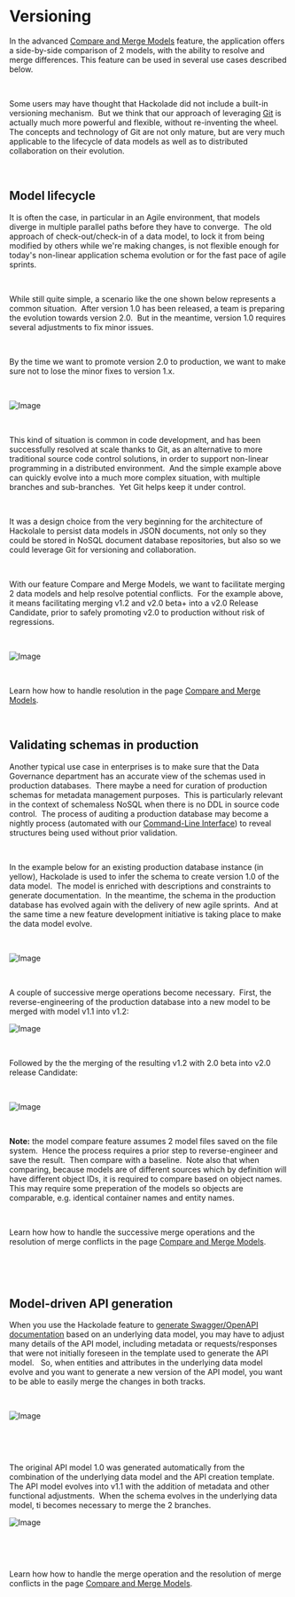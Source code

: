 # Versioning

In the advanced [Compare and Merge Models](<Compareandmergemodels.md>) feature, the application offers a side-by-side comparison of 2 models, with the ability to resolve and merge differences. This feature can be used in several use cases described below.

&nbsp;

Some users may have thought that Hackolade did not include a built-in versioning mechanism.&nbsp; But we think that our approach of leveraging [Git](<https://en.wikipedia.org/wiki/Git> "target=\"\_blank\"") is actually much more powerful and flexible, without re-inventing the wheel.&nbsp; The concepts and technology of Git are not only mature, but are very much applicable to the lifecycle of data models as well as to distributed collaboration on their evolution.

&nbsp;

## Model lifecycle

It is often the case, in particular in an Agile environment, that models diverge in multiple parallel paths before they have to converge.&nbsp; The old approach of check-out/check-in of a data model, to lock it from being modified by others while we're making changes, is not flexible enough for today's non-linear application schema evolution or for the fast pace of agile sprints.

&nbsp;

While still quite simple, a scenario like the one shown below represents a common situation.&nbsp; After version 1.0 has been released, a team is preparing the evolution towards version 2.0.&nbsp; But in the meantime, version 1.0 requires several adjustments to fix minor issues.

&nbsp;

By the time we want to promote version 2.0 to production, we want to make sure not to lose the minor fixes to version 1.x.&nbsp;

&nbsp;

![Image](<lib/Versioning%20-%20model%20lifecycle.png>)

&nbsp;

This kind of situation is common in code development, and has been successfully resolved at scale thanks to Git, as an alternative to more traditional source code control solutions, in order to support non-linear programming in a distributed environment.&nbsp; And the simple example above can quickly evolve into a much more complex situation, with multiple branches and sub-branches.&nbsp; Yet Git helps keep it under control.

&nbsp;

It was a design choice from the very beginning for the architecture of Hackolale to persist data models in JSON documents, not only so they could be stored in NoSQL document database repositories, but also so we could leverage Git for versioning and collaboration.

&nbsp;

With our feature Compare and Merge Models, we want to facilitate merging 2 data models and help resolve potential conflicts.&nbsp; For the example above, it means facilitating merging v1.2 and v2.0 beta+ into a v2.0 Release Candidate, prior to safely promoting v2.0 to production without risk of regressions.

&nbsp;

![Image](<lib/Versioning%20Model%20lifecycle%20merge.png>)

&nbsp;

Learn how how to handle resolution in the page [Compare and Merge Models](<Compareandmergemodels.md>).

&nbsp;

## Validating schemas in production

Another typical use case in enterprises is to make sure that the Data Governance department has an accurate view of the schemas used in production databases.&nbsp; There maybe a need for curation of production schemas for metadata management purposes.&nbsp; This is particularly relevant in the context of schemaless NoSQL when there is no DDL in source code control.&nbsp; The process of auditing a production database may become a nightly process (automated with our [Command-Line Interface](<CommandLineInterface.md>)) to reveal structures being used without prior validation.

&nbsp;

In the example below for an existing production database instance (in yellow), Hackolade is used to infer the schema to create version 1.0 of the data model.&nbsp; The model is enriched with descriptions and constraints to generate documentation.&nbsp; In the meantime, the schema in the production database has evolved again with the delivery of new agile sprints.&nbsp; And at the same time a new feature development initiative is taking place to make the data model evolve.&nbsp;

&nbsp;

![Image](<lib/Versioning%20-%20validating%20schemas%20in%20production.png>)

&nbsp;

A couple of successive merge operations become necessary.&nbsp; First, the reverse-engineering of the production database into a new model to be merged with model v1.1 into v1.2:

![Image](<lib/Versioning%20-%20validating%20schemas%20-%20step%201.png>)

&nbsp;

Followed by the the merging of the resulting v1.2 with 2.0 beta into v2.0 release Candidate:

&nbsp;

![Image](<lib/Versioning%20-%20validating%20schemas%20step%202.png>)

&nbsp;

**Note:** the model compare feature assumes 2 model files saved on the file system.  Hence the process requires a prior step to reverse-engineer and save the result.  Then compare with a baseline.  Note also that when comparing, because models are of different sources which by definition will have different object IDs, it is required to compare based on object names.  This may require some preperation of the models so objects are comparable, e.g. identical container names and entity names.

&nbsp;

Learn how how to handle the successive merge operations and the resolution of merge conflicts in the page [Compare and Merge Models](<Compareandmergemodels.md>).

&nbsp;

&nbsp;

## Model-driven API generation

When you use the Hackolade feature to [generate Swagger/OpenAPI documentation](<APIModel.md>) based on an underlying data model, you may have to adjust many details of the API model, including metadata or requests/responses that were not initially foreseen in the template used to generate the API model. &nbsp; So, when entities and attributes in the underlying data model evolve and you want to generate a new version of the API model, you want to be able to easily merge the changes in both tracks.

&nbsp;

![Image](<lib/Versioning%20-%20APIs.png>)

&nbsp;

&nbsp;

The original API model 1.0 was generated automatically from the combination of the underlying data model and the API creation template.&nbsp; The API model evolves into v1.1 with the addition of metadata and other functional adjustments.&nbsp; When the schema evolves in the underlying data model, ti becomes necessary to merge the 2 branches.

![Image](<lib/Versioning%20-%20APIs%20merging.png>)

&nbsp;

&nbsp;

Learn how how to handle the merge operation and the resolution of merge conflicts in the page [Compare and Merge Models](<Compareandmergemodels.md>).

&nbsp;

